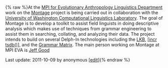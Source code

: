 {% raw %}At the [MPI for Evolutionary Anthropology Linguistics
Department](http://www.eva.mpg.de/lingua/) work on the
[Montage](http://depts.washington.edu/uwcl/Montage/) project is being
carried out in collaboration with the [University of Washington
Computational Linguistics
Laboratory](http://depts.washington.edu/uwcl/). The goal of Montage is
to develop a toolkit to assist field linguists in doing descriptive
analysis which makes use of techniques from grammar engineering to
assist them in searching, collating, and analyzing their data. The
project intends to build on several Delph-In technologies including the
[LKB](http://www.delph-in.net/lkb/), [\[incr
tsdb()](http://www.delph-in.net/itsdb/)\], and the [Grammar
Matrix](http://www.delph-in.net/matrix/). The main person working on
Montage at MPI EVA is [Jeff Good](http://email.eva.mpg.de/~good)

Last update: 2011-10-09 by anonymous [[edit](https://github.com/delph-in/docs/wiki/DelphinLeipzig/_edit)]{% endraw %}